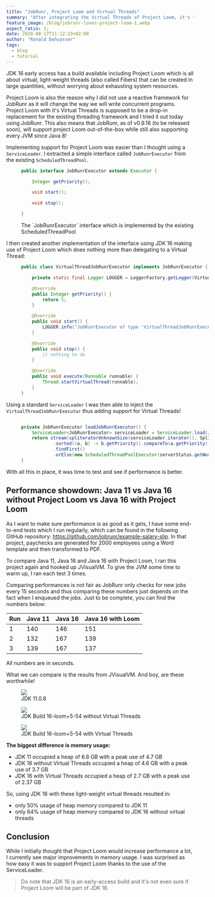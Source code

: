```yaml
---
title: "JobRunr, Project Loom and Virtual Threads"
summary: "After integrating the Virtual Threads of Project Loom, it's time for a showdown between Java 11, Java 16 without Virtual Threads and Java 16 with Virtual Threads."
feature_image: /blog/jobrunr-loves-project-loom-1.webp
aspect_ratio: 1;
date: 2020-08-17T11:12:23+02:00
author: "Ronald Dehuysser"
tags:
  - blog
  - tutorial
---
```


JDK 16 early access has a build available including Project Loom which is all about virtual, light-weight threads (also called Fibers) that can be created in large quantities, without worrying about exhausting system resources.

Project Loom is also the reason why I did not use a reactive framework for JobRunr as it will change the way we will write concurrent programs. Project Loom with it's Virtual Threads is supposed to be a drop-in replacement for the existing threading framework and I tried it out today using JobRunr.
This also means that JobRunr, as of v0.9.16 (to be released soon), will support project Loom out-of-the-box while still also supporting every JVM since Java 8!

Implementing support for Project Loom was easier than I thought using a `ServiceLoader`. I extracted a simple interface called `JobRunrExecutor` from the existing `ScheduledThreadPool`.

<figure style="width: 100%">

```java
public interface JobRunrExecutor extends Executor {

    Integer getPriority();

    void start();

    void stop();

}
```
<figcaption>The `JobRunrExecutor` interface which is implemented by the existing ScheduledThreadPool</figcaption>
</figure>

I then created another implementation of the interface using JDK 16 making use of Project Loom which does nothing more than delegating to a Virtual Thread:

<figure style="width: 100%">

```java
public class VirtualThreadJobRunrExecutor implements JobRunrExecutor {

    private static final Logger LOGGER = LoggerFactory.getLogger(VirtualThreadJobRunrExecutor.class);

    @Override
    public Integer getPriority() {
        return 5;
    }

    @Override
    public void start() {
        LOGGER.info("JobRunrExecutor of type 'VirtualThreadJobRunrExecutor' started");
    }

    @Override
    public void stop() {
        // nothing to do
    }

    @Override
    public void execute(Runnable runnable) {
        Thread.startVirtualThread(runnable);
    }
}
```
</figure>

Using a standard `ServiceLoader` I was then able to inject the `VirtualThreadJobRunrExecutor` thus adding support for Virtual Threads!

<figure style="width: 100%">

```java

private JobRunrExecutor loadJobRunrExecutor() {
    ServiceLoader<JobRunrExecutor> serviceLoader = ServiceLoader.load(JobRunrExecutor.class);
    return stream(spliteratorUnknownSize(serviceLoader.iterator(), Spliterator.ORDERED), false)
            .sorted((a, b) -> b.getPriority().compareTo(a.getPriority()))
            .findFirst()
            .orElse(new ScheduledThreadPoolExecutor(serverStatus.getWorkerPoolSize(), "backgroundjob-worker-pool"));
}
```
</figure>

With all this in place, it was time to test and see if performance is better.

## Performance showdown: Java 11 vs Java 16 without Project Loom vs Java 16 with Project Loom
As I want to make sure performance is as good as it gets, I have some end-to-end tests which I run regularly, which can be found in the following GitHub repository: https://github.com/jobrunr/example-salary-slip.
In that project, paychecks are generated for 2000 employees using a Word template and then transformed to PDF.

To compare Java 11, Java 16 and Java 16 with Project Loom, I ran this project again and hooked up JVisualVM. To give the JVM some time to warm up, I ran each test 3 times.

Comparing performances is not fair as JobRunr only checks for new jobs every 15 seconds and thus comparing these numbers just depends on the fact when I enqueued the jobs. Just to be complete, you can find the numbers below:


| Run | Java 11 | Java 16 | Java 16 with Loom |
|-----|---------|---------|-------------------|
| 1   |     140 |     146 |               151 |
| 2   |     132 |     167 |               139 |
| 3   |     139 |     167 |               137 |
All numbers are in seconds.

What we can compare is the results from JVisualVM. And boy, are these worthwhile!

<figure>
<img src="/blog/2020-08-17-jvisualvm-jdk11-1.webp" class="kg-image">
<figcaption>JDK 11.0.8</figcaption>
</figure>

<figure>
<img src="/blog/2020-08-17-jvisualvm-jdk16.webp" class="kg-image">
<figcaption>JDK Build 16-loom+5-54 without Virtual Threads</figcaption>
</figure>

<figure>
<img src="/blog/2020-08-17-jvisualvm-jdk16-withloom.webp" class="kg-image">
<figcaption>JDK Build 16-loom+5-54 with Virtual Threads</figcaption>
</figure>




__The biggest difference is memory usage:__

- JDK 11 occupied a heap of 6.8 GB with a peak use of 4.7 GB
- JDK 16 without Virtual Threads occupied a heap of 4.6 GB with a peak use of 3.7 GB
- JDK 16 with Virtual Threads occupied a heap of 2.7 GB with a peak use of 2.37 GB

So, using JDK 16 with these light-weight virtual threads resulted in:
- only 50% usage of heap memory compared to JDK 11
- only 64% usage of heap memory compared to JDK 16 without virtual threads

## Conclusion
While I initially thought that Project Loom would increase performance a lot, I currently see major improvements in memory usage. I was surprised as how easy it was to support Project Loom thanks to the use of the ServiceLoader.

> Do note that JDK 16 is an early-access build and it's not even sure if Project Loom will be part of JDK 16.